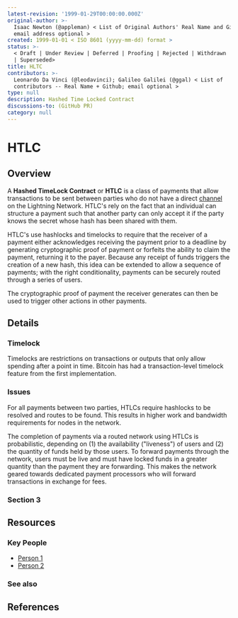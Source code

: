 ```yaml
---
latest-revision: '1999-01-29T00:00:00.000Z'
original-author: >-
  Isaac Newton (@appleman) < List of Original Authors' Real Name and Github;
  email address optional >
created: 1999-01-01 < ISO 8601 (yyyy-mm-dd) format >
status: >-
  < Draft | Under Review | Deferred | Proofing | Rejected | Withdrawn | Accepted
  | Superseded>
title: HLTC
contributors: >-
  Leonardo Da Vinci (@leodavinci); Galileo Galilei (@ggal) < List of
  contributors -- Real Name + Github; email optional >
type: null
description: Hashed Time Locked Contract
discussions-to: (GitHub PR)
category: null
---
```


# HTLC

## Overview

A **Hashed TimeLock Contract** or **HTLC** is a class of payments that allow transactions to be sent between parties who do not have a direct [channel ](../lightning-basics/payment-channel.md)on the Lightning Network. HTLC's rely on the fact that an individual can structure a payment such that another party can only accept it if the party knows the secret whose hash has been shared with them.

HTLC's use hashlocks and timelocks to require that the receiver of a payment either acknowledges receiving the payment prior to a deadline by generating cryptographic proof of payment or forfeits the ability to claim the payment, returning it to the payer. Because any receipt of funds triggers the creation of a new hash, this idea can be extended to allow a sequence of payments; with the right conditionality, payments can be securely routed through a series of users.

The cryptographic proof of payment the receiver generates can then be used to trigger other actions in other payments.

## Details

### Timelock

Timelocks are restrictions on transactions or outputs that only allow spending after a point in time. Bitcoin has had a transaction-level timelock feature from the first implementation.

### Issues

For all payments between two parties, HTLCs require hashlocks to be resolved and routes to be found. This results in higher work and bandwidth requirements for nodes in the network.

The completion of payments via a routed network using HTLCs is probabilistic, depending on \(1\) the availability \("liveness"\) of users and \(2\) the quantity of funds held by those users. To forward payments through the network, users must be live and must have locked funds in a greater quantity than the payment they are forwarding. This makes the network geared towards dedicated payment processors who will forward transactions in exchange for fees.

### Section 3

## Resources

### Key People

* [Person 1](hltc.md)
* [Person 2](hltc.md)

### See also

## References

